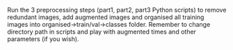 Run the 3 preprocessing steps (part1, part2, part3 Python scripts) to remove redundant images, add augmented images and organised all training images into organised->train/val->classes folder. Remember to change directory path in scripts and play with augmented times and other parameters (if you wish).
